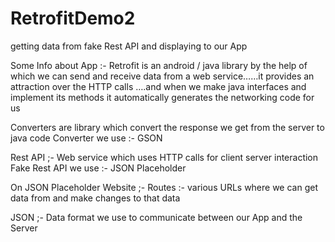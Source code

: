 # RetrofitDemo2
getting data from fake Rest API and displaying to our App

Some Info about App :-
Retrofit is an android / java library by the help of which we can send and receive data from a web service……it provides an attraction over the HTTP calls ….and when we make java interfaces and implement its methods it automatically generates the  networking code for us

Converters are library which convert the response we get from the server to java code
Converter we use :- GSON

Rest API ;- Web service which uses HTTP calls for client server interaction
Fake Rest API we use :- JSON Placeholder

On JSON Placeholder Website ;- 
Routes :- various URLs where we can get data from and make changes to that data


JSON ;- Data format we use to communicate between our App and the Server

